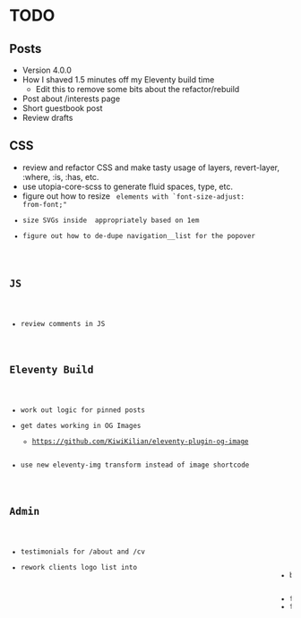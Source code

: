 # TODO

## Posts

- Version 4.0.0
- How I shaved 1.5 minutes off my Eleventy build time
    - Edit this to remove some bits about the refactor/rebuild
- Post about /interests page
- Short guestbook post
- Review drafts

## CSS

- review and refactor CSS and make tasty usage of layers, revert-layer, :where, :is, :has, etc.
- use utopia-core-scss to generate fluid spaces, type, etc.
- figure out how to resize <code> elements with `font-size-adjust: from-font;"
- size SVGs inside <c-emoji> appropriately based on 1em
- figure out how to de-dupe navigation__list for the popover

## JS

- review comments in JS

## Eleventy Build

- work out logic for pinned posts
- get dates working in OG Images
    - https://github.com/KiwiKilian/eleventy-plugin-og-image
- use new eleventy-img transform instead of image shortcode

## Admin

- testimonials for /about and /cv
- rework clients logo list into <marquee>
- build a /now page that shows:
    - near-upcoming events
    - reviews (books, games, etc?) that don't yet have a review (i.e. are currently being read/played/etc.)
- finish transcript for "Middle Out in CSS"
- figure out how to manage "RSS-only" posts (that become visible on the site after site.upcomingDaysLead)
